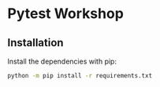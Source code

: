 # Pytest Workshop

## Installation

Install the dependencies with pip:

```bash
python -m pip install -r requirements.txt
```

